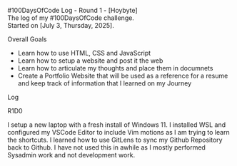 #100DaysOfCode Log - Round 1 - [Hoybyte] <br>
The log of my #100DaysOfCode challenge. <br> Started on [July 3, Thursday, 2025].

Overall Goals <br>

- Learn how to use HTML, CSS and JavaScript
- Learn how to setup a website and post it the web
- Learn how to articulate my thoughts and place them in documnets
- Create a Portfolio Website that will be used as a reference for a resume and keep track of information that I learned on my Journey




Log
<br>

R1D0

I setup a new laptop with a fresh install of Windows 11. I installed WSL and configured my VSCode Editor to include Vim motions as I am trying to learn the shortcuts. I learned how to use GitLens to sync my Github Repository back to Github. I have not used this in awhile as I mostly performed Sysadmin work and not development work.  

